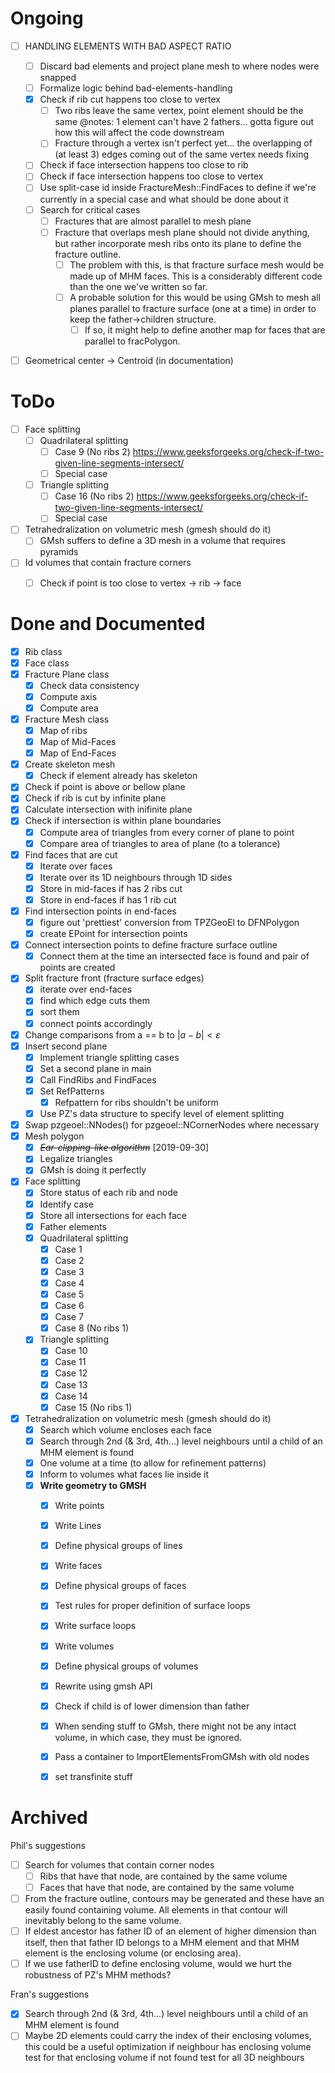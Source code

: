 # Ongoing

- [ ] HANDLING ELEMENTS WITH BAD ASPECT RATIO
  - [ ] Discard bad elements and project plane mesh to where nodes were snapped
  - [ ] Formalize logic behind bad-elements-handling
  - [x] Check if rib cut happens too close to vertex 
    - [ ] Two ribs leave the same vertex, point element should be the same
          @notes: 1 element can't have 2 fathers... gotta figure out how this will affect the code downstream
    - [ ] Fracture through a vertex isn't perfect yet... the overlapping of (at least 3) edges coming out of the same vertex needs fixing
  - [ ] Check if face intersection happens too close to rib 
  - [ ] Check if face intersection happens too close to vertex 
  - [ ] Use split-case id inside FractureMesh::FindFaces to define if we're currently in a special case and what should be done about it
  - [ ] Search for critical cases 
    - [ ] Fractures that are almost parallel to mesh plane 
    - [ ] Fracture that overlaps mesh plane should not divide anything, but rather incorporate mesh ribs onto its plane to define the fracture outline.
      - [ ] The problem with this, is that fracture surface mesh would be made up of MHM faces. This is a considerably different code than the one we've written so far.
      - [ ] A probable solution for this would be using GMsh to mesh all planes parallel to fracture surface (one at a time) in order to keep the father->children structure.
        - [ ] If so, it might help to define another map for faces that are parallel to fracPolygon.
- [ ] Geometrical center -> Centroid (in documentation)




# ToDo
- [ ] Face splitting 
  - [ ] Quadrilateral splitting 
    - [ ] Case 9 (No ribs 2) https://www.geeksforgeeks.org/check-if-two-given-line-segments-intersect/
    - [ ] Special case
  - [ ] Triangle splitting 
    - [ ] Case 16 (No ribs 2) https://www.geeksforgeeks.org/check-if-two-given-line-segments-intersect/
    - [ ] Special case
- [ ] Tetrahedralization on volumetric mesh (gmesh should do it) 
  - [ ] GMsh suffers to define a 3D mesh in a volume that requires pyramids
- [ ] Id volumes that contain fracture corners 
  - [ ] Check if point is too close to vertex -> rib -> face 


# Done and Documented
- [x] Rib class
- [x] Face class
- [x] Fracture Plane class
  - [x] Check data consistency
  - [x] Compute axis
  - [x] Compute area
- [x] Fracture Mesh class
  - [x] Map of ribs
  - [x] Map of Mid-Faces
  - [x] Map of End-Faces
- [x] Create skeleton mesh
  - [x] Check if element already has skeleton 
- [x] Check if point is above or bellow plane
- [x] Check if rib is cut by infinite plane
- [x] Calculate intersection with inifinite plane
- [x] Check if intersection is within plane boundaries
  - [x] Compute area of triangles from every corner of plane to point
  - [x] Compare area of triangles to area of plane (to a tolerance)
- [x] Find faces that are cut
  - [x] Iterate over faces
  - [x] Iterate over its 1D neighbours through 1D sides
  - [x] Store in mid-faces if has 2 ribs cut
  - [x] Store in end-faces if has 1 rib cut
- [x] Find intersection points in end-faces
  - [x] figure out 'prettiest' conversion from TPZGeoEl to DFNPolygon
  - [x] create EPoint for intersection points 
- [x] Connect intersection points to define fracture surface outline
  - [x] Connect them at the time an intersected face is found and pair of points are created
- [x] Split fracture front (fracture surface edges)
  - [x] iterate over end-faces
  - [x] find which edge cuts them
  - [x] sort them
  - [x] connect points accordingly
- [x] Change comparisons from a == b to $|a-b|<\varepsilon$
- [x] Insert second plane
  - [x] Implement triangle splitting cases
  - [x] Set a second plane in main
  - [x] Call FindRibs and FindFaces
  - [x] Set RefPatterns
    - [x] Refpattern for ribs shouldn't be uniform
  - [x] Use PZ's data structure to specify level of element splitting
- [X] Swap pzgeoel::NNodes() for pzgeoel::NCornerNodes where necessary
- [x] Mesh polygon 
  - [X] ~~*Ear-clipping-like algorithm*~~ [2019-09-30] 
  - [x] Legalize triangles 
  - [x] GMsh is doing it perfectly
- [x] Face splitting 
  - [x] Store status of each rib and node
  - [x] Identify case 
  - [x] Store all intersections for each face 
  - [x] Father elements 
  - [x] Quadrilateral splitting 
    - [x] Case 1
    - [x] Case 2
    - [x] Case 3
    - [x] Case 4
    - [x] Case 5
    - [x] Case 6
    - [x] Case 7
    - [x] Case 8 (No ribs 1) 
  - [x] Triangle splitting 
    - [x] Case 10
    - [x] Case 11
    - [x] Case 12
    - [x] Case 13
    - [x] Case 14
    - [x] Case 15 (No ribs 1) 
- [x] Tetrahedralization on volumetric mesh (gmesh should do it) 
  - [x] Search which volume encloses each face
  - [x] Search through 2nd (& 3rd, 4th...) level neighbours until a child of an MHM element is found
  - [x] One volume at a time (to allow for refinement patterns)
  - [x] Inform to volumes what faces lie inside it 
  - [x] **Write geometry to GMSH** 
    - [x] Write points 
    - [x] Write Lines 
    - [x] Define physical groups of lines 
    - [x] Write faces 
    - [x] Define physical groups of faces 
    - [x] Test rules for proper definition of surface loops 
    - [x] Write surface loops 
    - [x] Write volumes 
    - [x] Define physical groups of volumes 
    - [x] Rewrite using gmsh API
    - [x] Check if child is of lower dimension than father
    - [x] When sending stuff to GMsh, there might not be any intact volume, in which case, they must be ignored.
    - [x] Pass a container to ImportElementsFromGMsh with old nodes
    - [x] set transfinite stuff






# Archived
Phil's suggestions
- [ ] Search for volumes that contain corner nodes
  - [ ] Ribs that have that node, are contained by the same volume
  - [ ] Faces that have that node, are contained by the same volume
- [ ] From the fracture outline, contours may be generated and these have an easily found containing volume. All elements in that contour will inevitably belong to the same volume.
- [ ] If eldest ancestor has father ID of an element of higher dimension than itself, then that father ID belongs to a MHM element and that MHM element is the enclosing volume (or enclosing area).
- [ ] If we use fatherID to define enclosing volume, would we hurt the robustness of PZ's MHM methods?

Fran's suggestions
- [x] Search through 2nd (& 3rd, 4th...) level neighbours until a child of an MHM element is found
- [ ] Maybe 2D elements could carry the index of their enclosing volumes, this could be a useful optimization
    if neighbour has enclosing volume
        test for that enclosing volume
        if not found
            test for all 3D neighbours